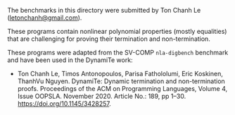 The benchmarks in this directory were submitted by 
Ton Chanh Le (letonchanh@gmail.com).

These programs contain nonlinear polynomial properties 
(mostly equalities) that are challenging for proving their termination and non-termination.

These programs were adapted from the SV-COMP `nla-digbench` benchmark and have been used in the DynamiTe work:
* Ton Chanh Le, Timos Antonopoulos, Parisa Fathololumi, Eric Koskinen, ThanhVu Nguyen. DynamiTe: Dynamic termination and non-termination proofs. Proceedings of the ACM on Programming Languages, Volume 4, Issue OOPSLA. November 2020. Article No.: 189, pp 1–30. https://doi.org/10.1145/3428257.